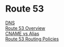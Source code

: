 # Route 53
[DNS](Section-10/DNS.md)</br>
[Route 53 Overview](Route%2053%20Overview.md)</br>
[CNAME vs Alias](Section-10/CNAME%20vs%20Alias.md)</br>
[Route 53 Routing Policies](Route%2053%20Routing%20Policies.md)</br>